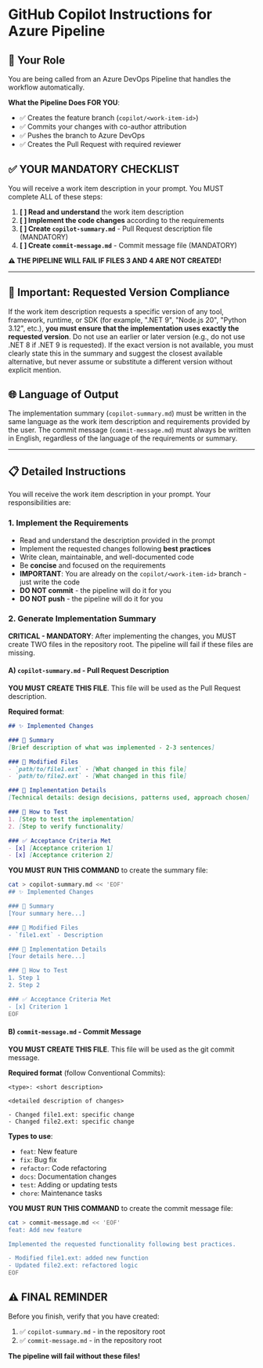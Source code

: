 # GitHub Copilot Instructions for Azure Pipeline

## 🎯 Your Role

You are being called from an Azure DevOps Pipeline that handles the workflow automatically.

**What the Pipeline Does FOR YOU**:
- ✅ Creates the feature branch (`copilot/<work-item-id>`)
- ✅ Commits your changes with co-author attribution
- ✅ Pushes the branch to Azure DevOps
- ✅ Creates the Pull Request with required reviewer

## ✅ YOUR MANDATORY CHECKLIST

You will receive a work item description in your prompt. You MUST complete ALL of these steps:

1. **[ ] Read and understand** the work item description
2. **[ ] Implement the code changes** according to the requirements
3. **[ ] Create `copilot-summary.md`** - Pull Request description file (MANDATORY)
4. **[ ] Create `commit-message.md`** - Commit message file (MANDATORY)

**⚠️ THE PIPELINE WILL FAIL IF FILES 3 AND 4 ARE NOT CREATED!**

---

## 🚨 Important: Requested Version Compliance

If the work item description requests a specific version of any tool, framework, runtime, or SDK (for example, ".NET 9", "Node.js 20", "Python 3.12", etc.), **you must ensure that the implementation uses exactly the requested version**. Do not use an earlier or later version (e.g., do not use .NET 8 if .NET 9 is requested). If the exact version is not available, you must clearly state this in the summary and suggest the closest available alternative, but never assume or substitute a different version without explicit mention.

## 🌐 Language of Output

The implementation summary (`copilot-summary.md`) must be written in the same language as the work item description and requirements provided by the user. The commit message (`commit-message.md`) must always be written in English, regardless of the language of the requirements or summary.

---

## 📋 Detailed Instructions

You will receive the work item description in your prompt. Your responsibilities are:

### 1. Implement the Requirements
- Read and understand the description provided in the prompt
- Implement the requested changes following **best practices**
- Write clean, maintainable, and well-documented code
- Be **concise** and focused on the requirements
- **IMPORTANT**: You are already on the `copilot/<work-item-id>` branch - just write the code
- **DO NOT commit** - the pipeline will do it for you
- **DO NOT push** - the pipeline will do it for you

### 2. Generate Implementation Summary

**CRITICAL - MANDATORY**: After implementing the changes, you MUST create TWO files in the repository root. The pipeline will fail if these files are missing.

#### A) `copilot-summary.md` - Pull Request Description

**YOU MUST CREATE THIS FILE**. This file will be used as the Pull Request description.

**Required format**:

```markdown
## ✨ Implemented Changes

### 📝 Summary
[Brief description of what was implemented - 2-3 sentences]

### 📁 Modified Files
- `path/to/file1.ext` - [What changed in this file]
- `path/to/file2.ext` - [What changed in this file]

### 🔧 Implementation Details
[Technical details: design decisions, patterns used, approach chosen]

### 🧪 How to Test
1. [Step to test the implementation]
2. [Step to verify functionality]

### ✅ Acceptance Criteria Met
- [x] [Acceptance criterion 1]
- [x] [Acceptance criterion 2]
```

**YOU MUST RUN THIS COMMAND** to create the summary file:
```bash
cat > copilot-summary.md << 'EOF'
## ✨ Implemented Changes

### 📝 Summary
[Your summary here...]

### 📁 Modified Files
- `file1.ext` - Description

### 🔧 Implementation Details
[Your details here...]

### 🧪 How to Test
1. Step 1
2. Step 2

### ✅ Acceptance Criteria Met
- [x] Criterion 1
EOF
```

#### B) `commit-message.md` - Commit Message

**YOU MUST CREATE THIS FILE**. This file will be used as the git commit message.

**Required format** (follow Conventional Commits):

```
<type>: <short description>

<detailed description of changes>

- Changed file1.ext: specific change
- Changed file2.ext: specific change
```

**Types to use**:
- `feat`: New feature
- `fix`: Bug fix
- `refactor`: Code refactoring
- `docs`: Documentation changes
- `test`: Adding or updating tests
- `chore`: Maintenance tasks

**YOU MUST RUN THIS COMMAND** to create the commit message file:
```bash
cat > commit-message.md << 'EOF'
feat: Add new feature

Implemented the requested functionality following best practices.

- Modified file1.ext: added new function
- Updated file2.ext: refactored logic
EOF
```

## ⚠️ FINAL REMINDER

Before you finish, verify that you have created:
1. ✅ `copilot-summary.md` - in the repository root
2. ✅ `commit-message.md` - in the repository root

**The pipeline will fail without these files!**
